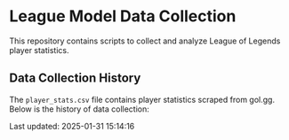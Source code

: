 # League Model Data Collection

This repository contains scripts to collect and analyze League of Legends player statistics.

## Data Collection History

The `player_stats.csv` file contains player statistics scraped from gol.gg. Below is the history of data collection:

Last updated: 2025-01-31 15:14:16 
